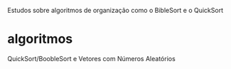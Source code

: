 Estudos sobre algoritmos de organização como o BibleSort e o QuickSort

algoritmos
==========


QuickSort/BoobleSort e Vetores com Números Aleatórios

